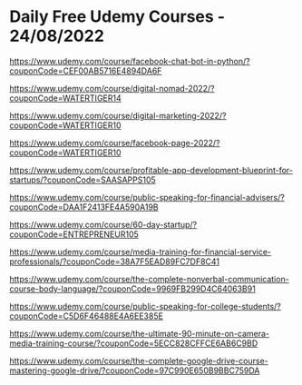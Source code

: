 # Daily Free Udemy Courses - 24/08/2022

https://www.udemy.com/course/facebook-chat-bot-in-python/?couponCode=CEF00AB5716E4894DA6F
https://www.udemy.com/course/digital-nomad-2022/?couponCode=WATERTIGER14
https://www.udemy.com/course/digital-marketing-2022/?couponCode=WATERTIGER10
https://www.udemy.com/course/facebook-page-2022/?couponCode=WATERTIGER10
https://www.udemy.com/course/profitable-app-development-blueprint-for-startups/?couponCode=SAASAPPS105
https://www.udemy.com/course/public-speaking-for-financial-advisers/?couponCode=DAA1F2413FE4A590A19B
https://www.udemy.com/course/60-day-startup/?couponCode=ENTREPRENEUR105
https://www.udemy.com/course/media-training-for-financial-service-professionals/?couponCode=38A7F5EAD89FC7DF8C41
https://www.udemy.com/course/the-complete-nonverbal-communication-course-body-language/?couponCode=9969FB299D4C64063B91
https://www.udemy.com/course/public-speaking-for-college-students/?couponCode=C5D6F46488E4A6EE385E
https://www.udemy.com/course/the-ultimate-90-minute-on-camera-media-training-course/?couponCode=5ECC828CFFCE6AB6C9BD
https://www.udemy.com/course/the-complete-google-drive-course-mastering-google-drive/?couponCode=97C990E650B9BBC759DA
